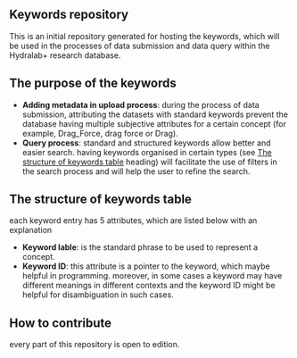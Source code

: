 ## Keywords repository
This is an initial repository generated for hosting the keywords, which will be used in the processes of data submission and data query within the Hydralab+ research database.
## The purpose of the keywords
* __Adding metadata in upload process__:
during the process of data submission, attributing the datasets with standard keywords prevent the database having multiple subjective attributes for a certain concept (for example, Drag_Force, drag force or Drag). 
* __Query process__:
standard and structured keywords allow better and easier search. having keywords organised in certain types (see [The structure of keywords table](#str) heading) will facilitate the use of filters in the search process and will help the user to refine the search.

## <a name="str"></a>The structure of keywords table
each keyword entry has 5 attributes, which are listed below with an explanation
* __Keyword lable__: is the standard phrase to be used to represent a concept.
* __Keyword ID__: this attribute is a pointer to the keyword, which maybe helpful in programming. moreover, in some cases a keyword may have different meanings in different contexts and the keyword ID might be helpful for disambiguation in such cases.
## How to contribute
every part of this repository is open to edition.
